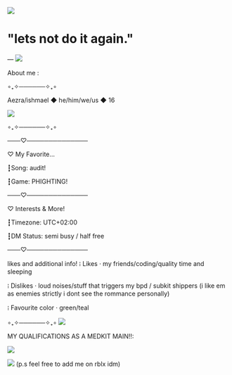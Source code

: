 ![](https://files.catbox.moe/02lnyx.png)
# "lets not do it again."
— ![](https://files.catbox.moe/6bqgkk.gif) 

About me :


∘₊✧──────✧₊∘

Aezra/ishmael ◆ he/him/we/us ◆ 16


![](https://files.catbox.moe/4q2b0b.webp)

∘₊✧──────✧₊∘

───♡──────────────

 ♡ My Favorite...

┇Song: audit!

┇Game: PHIGHTING!

───♡──────────────

 ♡ Interests & More!
 
┇Timezone: UTC+02:00

┇DM Status: semi busy / half free

───♡──────────────

likes and additional info!
᎒ Likes · my friends/coding/quality time and sleeping

᎒ Dislikes · loud noises/stuff that triggers my bpd / subkit shippers (i like em as enemies strictly i dont see the rommance personally)

᎒ Favourite color · green/teal


∘₊✧──────✧₊∘
![](https://files.catbox.moe/k5afru.gif)

MY QUALIFICATIONS AS A MEDKIT MAIN!!:

![](https://files.catbox.moe/81hgs1.webp)


![](https://files.catbox.moe/cmhsbz.webp)
(p.s feel free to add me on rblx idm)

